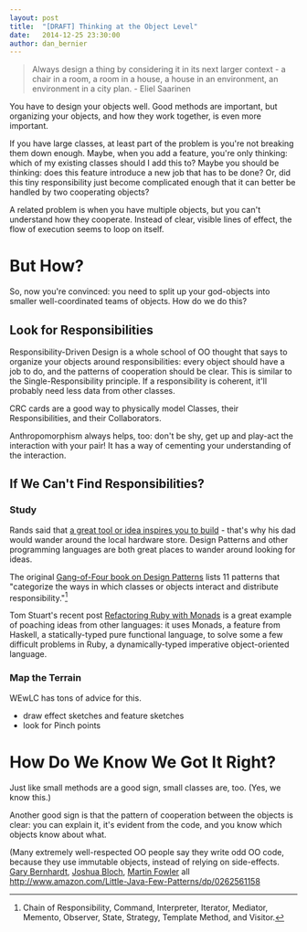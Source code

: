 ```yaml
---
layout: post
title:  "[DRAFT] Thinking at the Object Level"
date:   2014-12-25 23:30:00
author: dan_bernier
---
```


> Always design a thing by considering it in its next larger context - a chair in a room, a room in a house, a house in an environment, an environment in a city plan.  - Eliel Saarinen

You have to design your objects well. Good methods are important, but organizing your objects, and how they work together, is even more important.

If you have large classes, at least part of the problem is you're not breaking them down enough. Maybe, when you add a feature, you're only thinking: which of my existing classes should I add this to? Maybe you should be thinking: does this feature introduce a new job that has to be done? Or, did this tiny responsibility just become complicated enough that it can better be handled by two cooperating objects?

A related problem is when you have multiple objects, but you can't understand how they cooperate. Instead of clear, visible lines of effect, the flow of execution seems to loop on itself.

# But How?

So, now you're convinced: you need to split up your god-objects into smaller well-coordinated teams of objects. How do we do this?

## Look for Responsibilities

Responsibility-Driven Design is a whole school of OO thought that says to organize your objects around responsibilities: every object should have a job to do, and the patterns of cooperation should be clear. This is similar to the Single-Responsibility principle. If a responsibility is coherent, it'll probably need less data from other classes.

CRC cards are a good way to physically model Classes, their Responsibilities, and their Collaborators.

Anthropomorphism always helps, too: don't be shy, get up and play-act the interaction with your pair! It has a way of cementing your understanding of the interaction.

## If We Can't Find Responsibilities?

### Study

Rands said that [a great tool or idea inspires you to build](http://randsinrepose.com/archives/the-forums/) - that's why his dad would wander around the local hardware store. Design Patterns and other programming languages are both great places to wander around looking for ideas.

The original [Gang-of-Four book on Design Patterns](http://en.wikipedia.org/wiki/Design_Patterns) lists 11 patterns that "categorize the ways in which classes or objects interact and distribute responsibility."[^1] 

Tom Stuart's recent post [Refactoring Ruby with Monads](http://codon.com/refactoring-ruby-with-monads) is a great example of poaching ideas from other languages: it uses Monads, a feature from Haskell, a statically-typed pure functional language, to solve some a few difficult problems in Ruby, a dynamically-typed imperative object-oriented language. 

[^1]: Chain of Responsibility, Command, Interpreter, Iterator, Mediator, Memento, Observer, State, Strategy, Template Method, and Visitor.

### Map the Terrain

WEwLC has tons of advice for this.
* draw effect sketches and feature sketches
* look for Pinch points

# How Do We Know We Got It Right?

Just like small methods are a good sign, small classes are, too. (Yes, we know this.)

Another good sign is that the pattern of cooperation between the objects is clear: you can explain it, it's evident from the code, and you know which objects know about what.


(Many extremely well-respected OO people say they write odd OO code, because they use immutable objects, instead of relying on side-effects. [Gary Bernhardt](https://www.destroyallsoftware.com/screencasts/catalog/functional-core-imperative-shell), [Joshua Bloch](http://www.javaworld.com/article/2072958/immutable-java-objects.html), [Martin Fowler](http://devchat.tv/ruby-rogues/178-rr-book-club-refactoring-ruby-with-martin-fowler) all 
http://www.amazon.com/Little-Java-Few-Patterns/dp/0262561158
